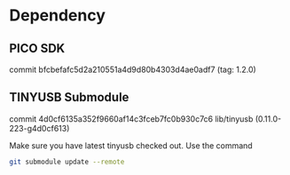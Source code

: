 # Dependency

## PICO SDK
commit bfcbefafc5d2a210551a4d9d80b4303d4ae0adf7 (tag: 1.2.0)

## TINYUSB Submodule
commit 4d0cf6135a352f9660af14c3fceb7fc0b930c7c6 lib/tinyusb (0.11.0-223-g4d0cf613)

Make sure you have latest tinyusb checked out. Use the command

```sh
git submodule update --remote
```